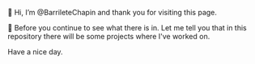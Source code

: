 👋 Hi, I’m @BarrileteChapin and thank you for visiting this page. 

👀 Before you continue to see what there is in. Let me tell you that in this repository there will be some projects where I've worked on. 

Have a nice day. 
